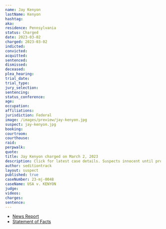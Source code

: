 ```yaml
---
name: Jay Kenyon
lastName: Kenyon
hashtag:
aka:
residence: Pennsylvania
status: Charged
date: 2023-03-02
charged: 2023-03-02
indicted:
convicted:
acquitted:
sentenced:
dismissed:
deceased:
plea_hearing:
trial_date:
trial_type:
jury_selection:
sentencing:
status_conference:
age:
occupation:
affiliations:
jurisdiction: Federal
image: /images/preview/jay-kenyon.jpg
suspect: jay-kenyon.jpg
booking:
courtroom:
courthouse:
raid:
perpwalk:
quote:
title: Jay Kenyon charged on March 2, 2023
description: Click for latest case details. Suspects innocent until proven guilty.
author: seditiontrack
layout: suspect
published: true
caseNumber: 23-mj-0048
caseName: USA v. KENYON
judge:
videos:
charges:
sentence:
---
```

- [News Report](https://www.whsv.com/2023/03/04/harrisonburg-man-charged-with-crimes-connected-jan-6-attack-us-capitol/)
- [Statement of Facts](https://storage.courtlistener.com/recap/gov.uscourts.vawd.127882/gov.uscourts.vawd.127882.1.2.pdf)
